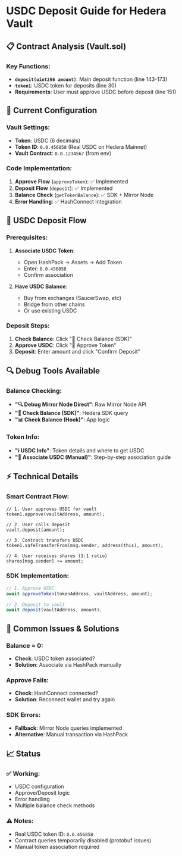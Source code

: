 # USDC Deposit Guide for Hedera Vault

## 📋 Contract Analysis (Vault.sol)

### Key Functions:
- **`deposit(uint256 amount)`**: Main deposit function (line 143-173)
- **`token1`**: USDC token for deposits (line 30)
- **Requirements**: User must approve USDC before deposit (line 151)

## 🔧 Current Configuration

### Vault Settings:
- **Token**: USDC (6 decimals)
- **Token ID**: `0.0.456858` (Real USDC on Hedera Mainnet)
- **Vault Contract**: `0.0.1234567` (from env)

### Code Implementation:
1. **Approve Flow** (`approveToken`): ✅ Implemented
2. **Deposit Flow** (`deposit`): ✅ Implemented  
3. **Balance Check** (`getTokenBalance`): ✅ SDK + Mirror Node
4. **Error Handling**: ✅ HashConnect integration

## 🎯 USDC Deposit Flow

### Prerequisites:
1. **Associate USDC Token**:
   - Open HashPack → Assets → Add Token
   - Enter: `0.0.456858`
   - Confirm association

2. **Have USDC Balance**:
   - Buy from exchanges (SaucerSwap, etc)
   - Bridge from other chains
   - Or use existing USDC

### Deposit Steps:
1. **Check Balance**: Click "🔧 Check Balance (SDK)"
2. **Approve USDC**: Click "🔐 Approve Token"
3. **Deposit**: Enter amount and click "Confirm Deposit"

## 🔍 Debug Tools Available

### Balance Checking:
- **"🔍 Debug Mirror Node Direct"**: Raw Mirror Node API
- **"🔧 Check Balance (SDK)"**: Hedera SDK query
- **"📊 Check Balance (Hook)"**: App logic

### Token Info:
- **"ℹ️ USDC Info"**: Token details and where to get USDC
- **"🔗 Associate USDC (Manual)"**: Step-by-step association guide

## ⚡ Technical Details

### Smart Contract Flow:
```solidity
// 1. User approves USDC for vault
token1.approve(vaultAddress, amount);

// 2. User calls deposit
vault.deposit(amount);

// 3. Contract transfers USDC
token1.safeTransferFrom(msg.sender, address(this), amount);

// 4. User receives shares (1:1 ratio)
shares[msg.sender] += amount;
```

### SDK Implementation:
```typescript
// 1. Approve USDC
await approveToken(tokenAddress, vaultAddress, amount);

// 2. Deposit to vault  
await deposit(vaultAddress, amount);
```

## 🚨 Common Issues & Solutions

### Balance = 0:
- **Check**: USDC token associated?
- **Solution**: Associate via HashPack manually

### Approve Fails:
- **Check**: HashConnect connected?
- **Solution**: Reconnect wallet and try again

### SDK Errors:
- **Fallback**: Mirror Node queries implemented
- **Alternative**: Manual transaction via HashPack

## 📈 Status

### ✅ Working:
- USDC configuration
- Approve/Deposit logic
- Error handling
- Multiple balance check methods

### ⚠️ Notes:
- Real USDC token ID: `0.0.456858`
- Contract queries temporarily disabled (protobuf issues)
- Manual token association required
